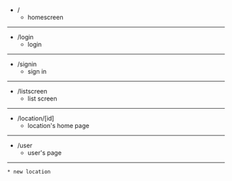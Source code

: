 * /
    * homescreen
---
* /login
    * login
---
* /signin
    * sign in
---
* /listscreen
    * list screen 
---
* /location/[id]
    * location's home page 
---
* /user
    * user's page 
---
    * new location